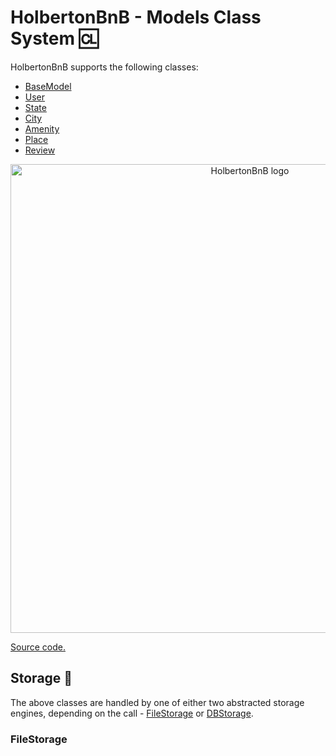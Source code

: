 # HolbertonBnB - Models Class System :cl:

HolbertonBnB supports the following classes:

* [BaseModel](../models/base_model.py)
* [User](../models/user.py)
* [State](../models/state.py)
* [City](../models/city.py)
* [Amenity](../models/amenity.py)
* [Place](../models/place.py)
* [Review](../models/review.py)

<p align="center">
  <img src="https://github.com/bdbaraban/HolbertonBnB/blob/master/assets/hbnb-models.png"
       alt="HolbertonBnB logo"
       width="750"
  >
</p>

[Source code.](../models)

## Storage :baggage_claim:

The above classes are handled by one of either two abstracted storage engines,
depending on the call - [FileStorage](../models/engine/file_storage.py) or
[DBStorage](../models/engine/db_storage.py).

### FileStorage


